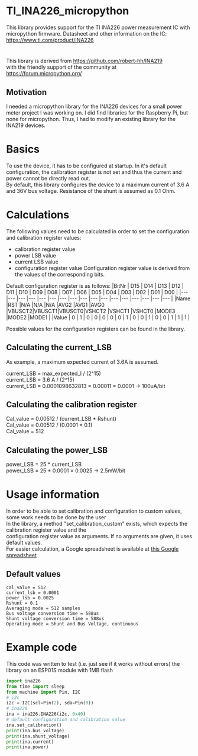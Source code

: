 # TI_INA226_micropython

This library provides support for the TI INA226 power measurement IC with micropython firmware.
Datasheet and other information on the IC: https://www.ti.com/product/INA226
#  
This library is derived from https://github.com/robert-hh/INA219 </br>
with the friendly support of the community at https://forum.micropython.org/
## Motivation
I needed a micropython library for the INA226 devices for a small power meter project I was working on. I did find libraries for the 
Raspberry Pi, but none for micropython. Thus, I had to modify an existing library for the INA219 devices.

# Basics

To use the device, it has to be configured at startup. In it's default configuration, the calibration register is not set and 
thus the current and power cannot be directly read out.</br>
By default, this library configures the device to a maximum current of 3.6 A and 36V bus voltage. Resistance of the shunt is assumed as 0.1 Ohm.

# Calculations

The following values need to be calculated in order to set the configuration and calibration register values:
- calibration register value
- power LSB value
- current LSB value
- configuration register value
Configuration register value is derived from the values of the corresponding bits.

Default configuration register is as follows:
|BitNr 	|	D15	|	D14	|	D13	|	D12	|	D11	|	D10	|	D09	|	D08	|	D07	|	D06	|	D05	|	D04	|	D03	|	D02	|	D01	|	D00	|
|---	|---	|---	|---	|---	|---	|---	|---	|---	|---	|---	|---	|---	|---	|---	|---	|---	|
|Name  	|RST	|N/A	|N/A	|N/A	|AVG2	|AVG1	|AVG0	|VBUSCT2|VBUSCT1|VBUSCT0|VSHCT2	|VSHCT1	|VSHCT0	|MODE3	|MODE2	|MODE1	|
|Value 	|	0	|	1	|	0	|	0	|	0	|	0	|	0	|	1	|	0	|	0	|	1	|	0	|	0	|	1	|	1	|	1	|

Possible values for the configuration registers can be found in the library.

## Calculating the current_LSB
As example, a maximum expected current of 3.6A is assumed.

current_LSB = max_expected_I / (2^15)</br>
current_LSB = 3.6 A / (2^15)</br>
current_LSB = 0.0001098632813 = 0.00011 = 0.0001 -> 100uA/bit</br>

## Calculating the calibration register

Cal_value = 0.00512 / (current_LSB * Rshunt)</br>
Cal_value = 0.00512 / (0.0001 * 0.1)</br>
Cal_value = 512</br>

## Calculating the power_LSB

power_LSB = 25 * current_LSB</br>
power_LSB = 25 * 0.0001 = 0.0025 -> 2.5mW/bit</br>

# Usage information
In order to be able to set calibration and configuration to custom values, some work needs to be done by the user</br>
In the library, a method "set_calibration_custom" exists, which expects the calibration register value and the </br>
configuration register value as arguments. If no arguments are given, it uses default values.</br>
For easier calculation, a Google spreadsheet is available at [this Google spreadsheet](https://docs.google.com/spreadsheets/d/1k0MbBsduRgoQ8huFrBwaHQnYhl97LjkpEw-sIXykTEg/edit?usp=sharing "INA226 Google Spreadsheet")

## Default values
`cal_value = 512`</br>
`current_lsb = 0.0001`</br>
`power_lsb = 0.0025`</br>
`Rshunt = 0.1`</br>
`Averaging mode = 512 samples`</br>
`Bus voltage conversion time = 588us`</br>
`Shunt voltage conversion time = 588us`</br>
`Operating mode = Shunt and Bus Voltage, continuous`</br>

# Example code
This code was written to test (i.e. just see if it works without errors) the library on an ESP01S module with 1MB flash

```python
import ina226
from time import sleep
from machine import Pin, I2C
# i2c
i2c = I2C(scl=Pin(2), sda=Pin(0))
# ina226
ina = ina226.INA226(i2c, 0x40)
# default configuration and calibration value
ina.set_calibration()
print(ina.bus_voltage)
print(ina.shunt_voltage)
print(ina.current)
print(ina.power)
```
